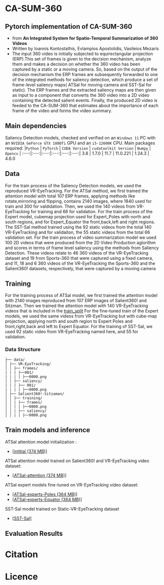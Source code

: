 # CA-SUM-360
## Pytorch implementation of CA-SUM-360
* from **An Integrated System for Spatio-Temporal Summarization of 360 Videos**
* Written by Ioannis Kontostathis, Evlampios Apostolidis, Vasileios Mezaris
* The input 360 video is initially subjected to equirectangular projection (ERP).This set of
frames is given to the decision mechanism, analyze them and makes a decision on whether the
360 video has been captured by a static or a moving camera.
So, based on the output of the decision mechanism the ERP frames are
subsequently forwarded to one of the integrated methods for saliency detection,
which produce a set of frame-level saliency maps( ATSal for moving camera and SST-Sal for static). The ERP frames and the extracted
saliency maps are then given as input to a component that converts the
360 video into a 2D video containing the detected salient events. Finally, the
produced 2D video is feeded to the CA-SUM-360 that estimates about the importance of each frame of the video and forms the video
summary.
## Main dependencies
Saliency Detection models, checked and verified on an `Windows 11` PC with an `NVIDIA GeForce GTX 1080Ti` GPU and an `i5-12600K` CPU. Main packages required:
|`Python` | `PyTorch` | `CUDA Version` | `cudatoolkit Version` | `Numpy` | `Opencv` |
:---:|:---:|:---:|:---:|:---:|:---:|
3.8 | 1.7.0 | 11.7 | 11.0.221 | 1.24.3 | 4.6.0 
## Data
For the train process of the Saliency Detection models, we used the reproduced VR-EyeTracking. For the ATSal method, we first trained the attention model with total 107 ERP frames, applying methods like rotate,mirroring and flipping, contains 2140 images, where 1840 used for train and 300 for valdidation. Then, we used the 140 videos from VR-EyeTracking for training and 66 for validation. For the train process of the Expert model, cubemap projection used for Expert_Poles with north and south regions, and for Expert_Equator the front,back,left and right regions. The SST-Sal method trained using the 92 static videos from the total 140 VR-EyeTracking and for validaiton, the 55 static videos from the total 66 validation set. For the train process of video summarization model we used 100 2D videos that were produced from the 2D Video Production aglorithm and scores in terms of frame level
saliency using the methods from Saliency Detection. These videos relate to 46 360
videos of the VR-EyeTracking dataset and 19 from Sports-360 that were captured
using a fixed camera, and 11, 18 and 6 360 videos of the VR-EyeTracking
the Sports-360 and the Salient360! datasets, respectively, that were captured by
a moving camera

## Training
For the training process of ATSal model, we first trained the attention model with 2140 images reproduced from 107 ERP images of Salient360! and Sitzman. Then we trained the attention model with 140 VR-EyeTracking videos that is included in the [train_split](data/VR-EyeTracking/train_split.txt) For the fine-tuned train of the Expert models, we used the same videos from VR-EyeTracking but with cube-map projection, applying north and south region to Expert Poles and front,right,back and left to Expert Equator. For the training of SST-Sal, we used 92 static video from VR-EyeTracking named here, and 55 for validation.

### Data Structure

```
├── data/
│ ├── VR-EyeTracking/
│ │ ├── frames/
| | | ├──001/
| | | | ├──0000.png
│ │ ├── saliency/
| | | ├── 001/
| | | | ├──0000.png
│ ├── Salient360!-Sitzaman/
│ │ ├── training/
│ │ | ├── frames/
│ │ | | ├──0000.png
│ │ | ├── saliency/
│ │ | | ├──0000.png
```

## Train models and inference
ATSal attention model initialization :
* [[intitial (374 MB)]](https://drive.google.com/file/d/1qT4tALLSGmsRfqf_dJ-1nhS_3iT4fFMg/view?usp=sharing)

ATSal attention model trained on Salient360! and VR-EyeTracking video dataset:
* [[ATSal-attention (374 MB)]](https://drive.google.com/drive/folders/1fTMrH00alyZ_hP7CaYenkzIkFevRRVz8)

ATSal expert models fine-tuned on VR-EyeTracking video dataset:
* [[ATSal-experts-Poles (364 MB)]](https://drive.google.com/drive/folders/1fTMrH00alyZ_hP7CaYenkzIkFevRRVz8)
* [[ATSal-experts-Equator (364 MB)]](https://drive.google.com/drive/folders/1fTMrH00alyZ_hP7CaYenkzIkFevRRVz8)

SST-Sal model trained on Static-VR-EyeTracking dataset
* [[SST-Sal]](https://drive.google.com/drive/folders/1fTMrH00alyZ_hP7CaYenkzIkFevRRVz8)
## Evaluation Results

# Citation

# Licence



